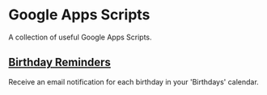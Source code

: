 # Google Apps Scripts

A collection of useful Google Apps Scripts.

## [Birthday Reminders](birthday-reminders/)

Receive an email notification for each birthday in your 'Birthdays' calendar.
